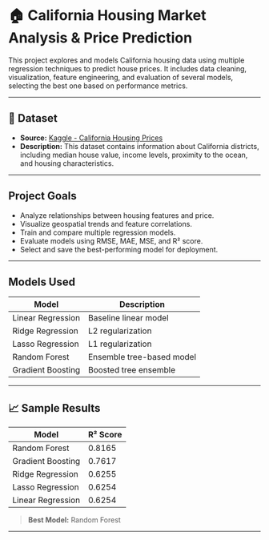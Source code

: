 # 🏠 California Housing Market Analysis & Price Prediction

This project explores and models California housing data using multiple regression techniques to predict house prices. It includes data cleaning, visualization, feature engineering, and evaluation of several models, selecting the best one based on performance metrics.

---

## 📂 Dataset

- **Source:** [Kaggle - California Housing Prices](https://www.kaggle.com/datasets/camnugent/california-housing-prices)
- **Description:** This dataset contains information about California districts, including median house value, income levels, proximity to the ocean, and housing characteristics.

---

##  Project Goals

- Analyze relationships between housing features and price.
- Visualize geospatial trends and feature correlations.
- Train and compare multiple regression models.
- Evaluate models using RMSE, MAE, MSE, and R² score.
- Select and save the best-performing model for deployment.

---

##  Models Used

| Model               | Description                        |
|--------------------|------------------------------------|
| Linear Regression  | Baseline linear model              |
| Ridge Regression   | L2 regularization                  |
| Lasso Regression   | L1 regularization                  |
| Random Forest      | Ensemble tree-based model          |
| Gradient Boosting  | Boosted tree ensemble              |


---

## 📈 Sample Results

| Model              | R² Score |
|-------------------|----------|
| Random Forest      | 0.8165   |
| Gradient Boosting  | 0.7617   |
| Ridge Regression   | 0.6255   |
| Lasso Regression   | 0.6254   |
| Linear Regression  | 0.6254   |

>  **Best Model:** Random Forest

---

